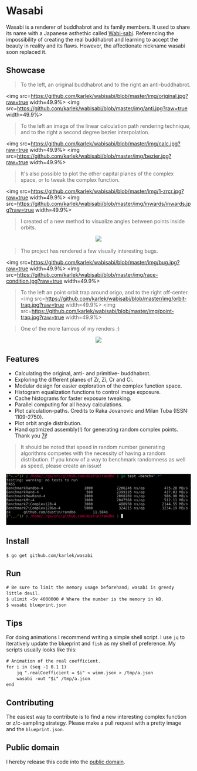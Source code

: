 # Wasabi

Wasabi is a renderer of buddhabrot and its family members. It used to share its name with a Japanese asthethic called [Wabi-sabi](https://en.wikipedia.org/wiki/Wabi-sabi). Referencing the impossibility of creating the real buddhabrot and learning to accept the beauty in reality and its flaws. However, the affectionate nickname wasabi soon replaced it.

## Showcase

> To the left, an original buddhabrot and to the right an anti-buddhabrot.

<img src=https://github.com/karlek/wabisabi/blob/master/img/original.jpg?raw=true width=49.9%>
<img src=https://github.com/karlek/wabisabi/blob/master/img/anti.jpg?raw=true width=49.9%>

> To the left an image of the linear calculation path rendering technique, and
> to the right a second degree bezier interpolation.

<img src=https://github.com/karlek/wabisabi/blob/master/img/calc.jpg?raw=true width=49.9%>
<img src=https://github.com/karlek/wabisabi/blob/master/img/bezier.jpg?raw=true width=49.9%>

> It's also possible to plot the other capital planes of the complex space, or
> to tweak the complex function.

<img src=https://github.com/karlek/wabisabi/blob/master/img/1-zrcr.jpg?raw=true width=49.9%>
<img src=https://github.com/karlek/wabisabi/blob/master/img/inwards/inwards.jpg?raw=true width=49.9%>

> I created of a new method to visualize angles between points inside orbits.

<center><img src=https://github.com/karlek/wabisabi/blob/master/img/2-angles.jpg?raw=true width=49.9%></center>

> The project has rendered a few visually interesting bugs.

<img src=https://github.com/karlek/wabisabi/blob/master/img/bug.jpg?raw=true width=49.9%>
<img src=https://github.com/karlek/wabisabi/blob/master/img/race-condition.jpg?raw=true width=49.9%>

> To the left an point orbit trap around origo, and to the right off-center.
<img src=https://github.com/karlek/wabisabi/blob/master/img/orbit-trap.jpg?raw=true width=49.9%>
<img src=https://github.com/karlek/wabisabi/blob/master/img/point-trap.jpg?raw=true width=49.9%>

> One of the more famous of my renders ;)

<center><img src=https://github.com/karlek/wabisabi/blob/master/img/magma.jpg?raw=true width=49.9%></center>

## Features

* Calculating the original, anti- and primitive- buddhabrot.
* Exploring the different planes of Zr, Zi, Cr and Ci.
* Modular design for easier exploration of the complex function space.
* Histogram equalization functions to control image exposure.
* Cache histograms for faster exposure tweaking.
* Parallel computing for all heavy calculations.
* Plot calculation-paths. Credits to Raka Jovanovic and Milan Tuba (ISSN: 1109-2750).
* Plot orbit angle distribution.
* Hand optimized assembly(!) for generating random complex points. Thank you [7i](https://github.com/7i)!

>It should be noted that speed in random number generating algorithms competes
>with the necessity of having a random distribution. If you know of a way to
>benchmark randomness as well as speed, please create an issue!

![Benchmark](https://github.com/karlek/wabisabi/blob/master/img/benchmark.png?raw=true)

## Install

```fish
$ go get github.com/karlek/wasabi
```

## Run

```fish
# Be sure to limit the memory usage beforehand; wasabi is greedy little devil.
$ ulimit -Sv 4000000 # Where the number is the memory in kB.
$ wasabi blueprint.json
```

## Tips

For doing animations I recommend writing a simple shell script. I use `jq` to
iteratively update the blueprint and `fish` as my shell of preference. My
scripts usually looks like this:

```fish
# Animation of the real coefficient.
for i in (seq -1 0.1 1)
	jq ".realCoefficient = $i" < wimm.json > /tmp/a.json
	wasabi -out "$i" /tmp/a.json 
end
```

## Contributing

The easiest way to contribute is to find a new interesting complex function or
z/c-sampling strategy. Please make a pull request with a pretty image and the
`blueprint.json`.

Public domain
-------------
I hereby release this code into the [public domain](https://creativecommons.org/publicdomain/zero/1.0/).
